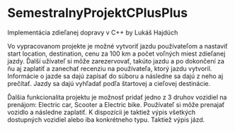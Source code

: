 # SemestralnyProjektCPlusPlus
Implementácia zdieľanej dopravy v C++ by Lukáš Hajdúch

Vo vypracovanom projekte je možné vytvoriť jazdu používateľom
a nastaviť start location, destination, cenu za 100 km a počet
voľných miest zdieľanej jazdy. Ďalší užívateľ si môže
zarezervovať, takúto jazdu a po dokončení za ňu aj zaplatiť a
zanechať recenziu na používateľa, ktorý jazdu vytvoril.
Informácie o jazde sa dajú zapísať do súboru a následne sa
dajú z neho aj prečítať. Jazdy sa dajú vyhľadať podľa
štartovej a cieľovej destinácie.

Ďalšia funkcionalita projektu je možnosť pridať jedno z 3
druhov vozidiel na prenájom: Electric car, Scooter a Electric
bike. Používateľ si môže prenajať vozidlo a následne zaplatiť.
K dispozícii je taktiež výpis všetkých dostupných vozidiel
alebo iba konkrétneho typu. Taktiež výpis jázd.

